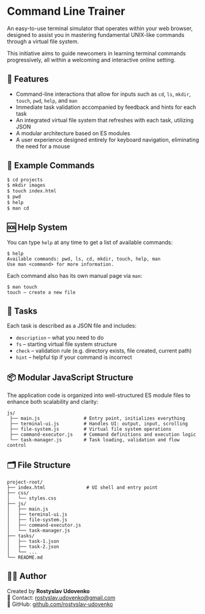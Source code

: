 # Сommand Line Trainer

An easy-to-use terminal simulator that operates within your web browser, designed to assist you in mastering fundamental UNIX-like commands through a virtual file system.

This initiative aims to guide newcomers in learning terminal commands progressively, all within a welcoming and interactive online setting.

## 🧠 Features

- Command-line interactions that allow for inputs such as `cd`, `ls`, `mkdir`, `touch`, `pwd`, `help`, and `man`
- Immediate task validation accompanied by feedback and hints for each task
- An integrated virtual file system that refreshes with each task, utilizing JSON
- A modular architecture based on ES modules
- A user experience designed entirely for keyboard navigation, eliminating the need for a mouse

## 🔡 Example Commands

```bash
$ cd projects
$ mkdir images
$ touch index.html
$ pwd
$ help
$ man cd
```

## 🆘 Help System

You can type `help` at any time to get a list of available commands:

```
$ help
Available commands: pwd, ls, cd, mkdir, touch, help, man
Use man <command> for more information.
```

Each command also has its own manual page via `man`:

```
$ man touch
touch — create a new file
```

## 🧪 Tasks

Each task is described as a JSON file and includes:

- `description` – what you need to do
- `fs` – starting virtual file system structure
- `check` – validation rule (e.g. directory exists, file created, current path)
- `hint` – helpful tip if your command is incorrect

## 📦 Modular JavaScript Structure

The application code is organized into well-structured ES module files to enhance both scalability and clarity:
```
js/ 
 ├── main.js                # Entry point, initializes everything 
 ├── terminal-ui.js         # Handles UI: output, input, scrolling
 ├── file-system.js         # Virtual file system operations
 ├── command-executor.js    # Command definitions and execution logic 
 └── task-manager.js        # Task loading, validation and flow control
 ```

 ## 🗂 File Structure

```
project-root/
├── index.html               # UI shell and entry point
├── css/
│   └── styles.css
├── js/
│   ├── main.js
│   ├── terminal-ui.js
│   ├── file-system.js
│   ├── command-executor.js
│   └── task-manager.js
├── tasks/
│   ├── task-1.json
│   ├── task-2.json
│   └── ...
└── README.md
```

## 👨‍💻 Author

Created by **Rostyslav Udovenko**  
📧 Contact: [rostyslav.udovenko@gmail.com](mailto:rostyslav.udovenko@gmail.com)  
🔗 GitHub: [github.com/rostyslav-udovenko](https://github.com/rostyslav-udovenko)
